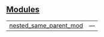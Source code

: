 
## [Modules](./target_package-same_parent_mod-modules.md)

| | |
|:---|:---|
| [nested_same_parent_mod](./target_package-same_parent_mod-nested_same_parent_mod.md) | — |

